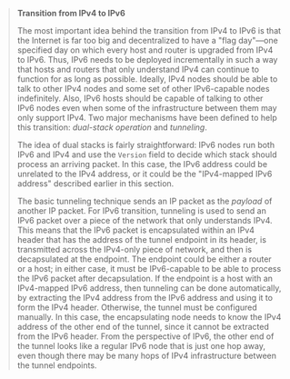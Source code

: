 <!--- [!Note|style:flat|label:Transition from IPv4 to IPv6|iconVisibility:hidden] --->
> **Transition from IPv4 to IPv6**
>
> The most important idea behind the transition from IPv4 to IPv6 is 
> that the Internet is far too big and decentralized to have a "flag 
> day"—one specified day on which every host and router is upgraded 
> from IPv4 to IPv6. Thus, IPv6 needs to be deployed incrementally in 
> such a way that hosts and routers that only understand IPv4 can 
> continue to function for as long as possible. Ideally, IPv4 nodes 
> should be able to talk to other IPv4 nodes and some set of other 
> IPv6-capable nodes indefinitely. Also, IPv6 hosts should be capable of 
> talking to other IPv6 nodes even when some of the infrastructure 
> between them may only support IPv4. Two major mechanisms have been 
> defined to help this transition: *dual-stack operation* and 
> *tunneling*. 
> 
> The idea of dual stacks is fairly straightforward: IPv6 nodes run both 
> IPv6 and IPv4 and use the `Version` field to decide which 
> stack should process an arriving packet. In this case, the IPv6 
> address could be unrelated to the IPv4 address, or it could be the 
> "IPv4-mapped IPv6 address" described earlier in this section. 
> 
> The basic tunneling technique sends an IP packet as the 
> *payload* of another IP packet. 
> For IPv6 transition, tunneling is used to send an 
> IPv6 packet over a piece of the network that only understands IPv4. 
> This means that the IPv6 packet is encapsulated within an IPv4 header 
> that has the address of the tunnel endpoint in its header, is 
> transmitted across the IPv4-only piece of network, and then is 
> decapsulated at the endpoint. The endpoint could be either a router or 
> a host; in either case, it must be IPv6-capable to be able to process 
> the IPv6 packet after decapsulation. If the endpoint is a host with an 
> IPv4-mapped IPv6 address, then tunneling can be done automatically, by 
> extracting the IPv4 address from the IPv6 address and using it to form 
> the IPv4 header. Otherwise, the tunnel must be configured manually. In 
> this case, the encapsulating node needs to know the IPv4 address of 
> the other end of the tunnel, since it cannot be extracted from the 
> IPv6 header. From the perspective of IPv6, the other end of the tunnel 
> looks like a regular IPv6 node that is just one hop away, even though 
> there may be many hops of IPv4 infrastructure between the tunnel 
> endpoints.
